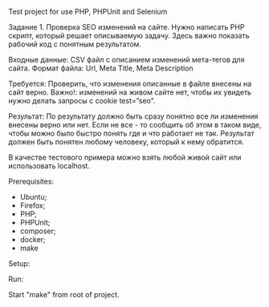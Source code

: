 Test project for use PHP, PHPUnit and Selenium

Задание 1. Проверка SEO изменений на сайте.
Нужно написать PHP скрипт, который решает описываемую задачу. Здесь важно
показать рабочий код с понятным результатом.

Входные данные:
CSV файл с описанием изменений мета-тегов для сайта. Формат файла:
Url, Meta Title, Meta Description

Требуется: Проверить, что изменения описанные в файле внесены на сайт верно.
Важно!: изменений на живом сайте нет, чтобы их увидеть нужно делать запросы с
cookie test=”seo”.

Результат: По результату должно быть сразу понятно все ли изменения внесены
верно или нет. Если не все - то сообщить об этом в таком виде, чтобы можно было
быстро понять где и что работает не так. Результат должен быть понятен любому
человеку, который к нему обратится.

В качестве тестового примера можно взять любой живой сайт или использовать
localhost.


Prerequisites:

- Ubuntu;
- Firefox;
- PHP;
- PHPUnit;
- composer;
- docker;
- make

Setup:

Run:

Start "make" from root of project.

 


